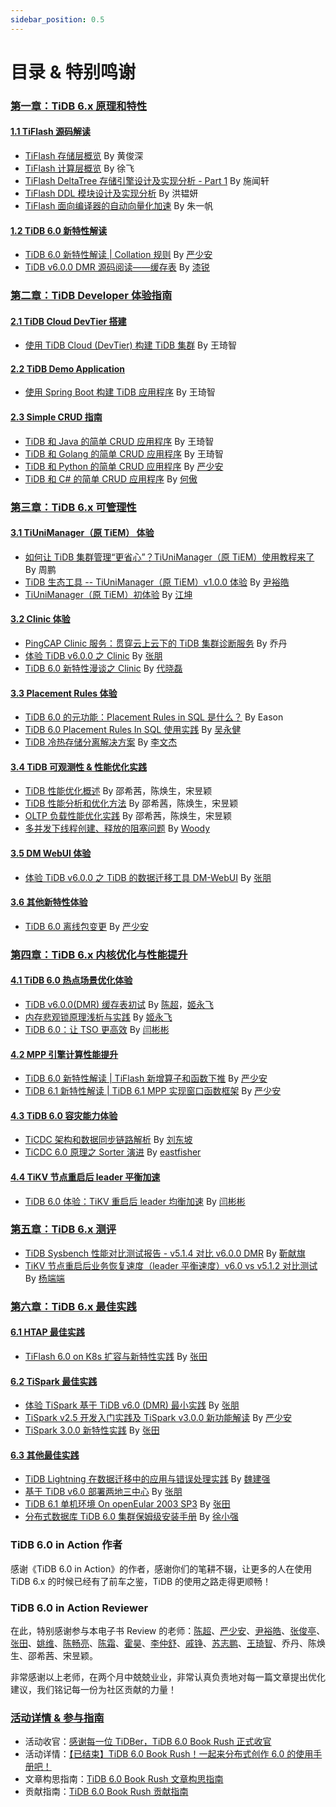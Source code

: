```yaml
---
sidebar_position: 0.5
---
```


# 目录 & 特别鸣谢

### [第一章：TiDB 6.x 原理和特性](1-features/index.md)

#### [1.1 TiFlash 源码解读](1-features/1-tiflash-code/index.md)

- [TiFlash 存储层概览](1-features/1-tiflash-code/1-tiflash-storage-overview.md) By 黄俊深
- [TiFlash 计算层概览](1-features/1-tiflash-code/2-tiflash-compute-overview.md) By 徐飞
- [TiFlash DeltaTree 存储引擎设计及实现分析 - Part 1](1-features/1-tiflash-code/3-tiflash-deltatree.md) By 施闻轩
- [TiFlash DDL 模块设计及实现分析](1-features/1-tiflash-code/5-tiflash-ddl-module.md) By 洪韫妍
- [TiFlash 面向编译器的自动向量化加速](1-features/1-tiflash-code/6-tiflash-compiler-aided-vectorization.md) By 朱一帆

#### [1.2 TiDB 6.0 新特性解读](1-features/2-new-features/index.md)

- [TiDB 6.0 新特性解读 | Collation 规则](1-features/2-new-features/1-new-collation.md) By [严少安](https://tidb.net/u/ShawnYan/post/all)
- [TiDB v6.0.0 DMR 源码阅读——缓存表](1-features/2-new-features/2-new-cache-tables.md) By [漆锐](https://tidb.net/u/CuteRay/answer)

### [第二章：TiDB Developer 体验指南](2-developer-guide/index.md)

#### [2.1 TiDB Cloud DevTier 搭建](2-developer-guide/1-cloud-devtier/index.md)

- [使用 TiDB Cloud (DevTier) 构建 TiDB 集群](2-developer-guide/1-cloud-devtier/1-build-cluster-in-cloud.md) By 王琦智

#### [2.2 TiDB Demo Application](2-developer-guide/2-demo-app/index.md)

- [使用 Spring Boot 构建 TiDB 应用程序](2-developer-guide/2-demo-app/1-sample-application-spring-boot.md) By 王琦智

#### [2.3 Simple CRUD 指南](2-developer-guide/3-simple-crud/index.md)

- [TiDB 和 Java 的简单 CRUD 应用程序](2-developer-guide/3-simple-crud/1-sample-application-java.md) By 王琦智
- [TiDB 和 Golang 的简单 CRUD 应用程序](2-developer-guide/3-simple-crud/2-sample-application-golang.md) By 王琦智
- [TiDB 和 Python 的简单 CRUD 应用程序](2-developer-guide/3-simple-crud/3-sample-application-python.md) By [严少安](https://tidb.net/u/ShawnYan/post/all)
- [TiDB 和 C# 的简单 CRUD 应用程序](2-developer-guide/3-simple-crud/4-sample-application-csharp.md) By [何傲](https://asktug.com/u/hey-hoho/summary)

### [第三章：TiDB 6.x 可管理性](3-manageability/index.md)

#### [3.1 TiUniManager（原 TiEM） 体验](3-manageability/1-tiunimanager-practice/index.md)

- [如何让 TiDB 集群管理“更省心”？TiUniManager（原 TiEM）使用教程来了](3-manageability/1-tiunimanager-practice/1-tiunimanager-course.md) By 周鹏
- [TiDB 生态工具 -- TiUniManager（原 TiEM）v1.0.0 体验](3-manageability/1-tiunimanager-practice/2-tiunimanager.md) By [尹裕皓](https://tidb.net/u/G7尹裕皓/answer)
- [TiUniManager（原 TiEM）初体验](3-manageability/1-tiunimanager-practice/3-experience-tiunimanager.md) By [江坤](https://tidb.net/u/pupillord/answer)

#### [3.2 Clinic 体验](3-manageability/2-clinic-practice/index.md)

- [PingCAP Clinic 服务：贯穿云上云下的 TiDB 集群诊断服务](3-manageability/2-clinic-practice/1-clinic-tidb-cloud.md) By 乔丹
- [体验 TiDB v6.0.0 之 Clinic](3-manageability/2-clinic-practice/2-clinic.md) By [张朋](https://tidb.net/u/边城元元/post/all)
- [TiDB 6.0 新特性漫谈之 Clinic](3-manageability/2-clinic-practice/3-experience-clinic.md) By [代晓磊](https://tidb.net/u/%E4%BB%A3%E6%99%93%E7%A3%8A_Mars/answer)

#### [3.3 Placement Rules 体验](3-manageability/3-placement-rules-practice/index.md)

- [TiDB 6.0 的元功能：Placement Rules in SQL 是什么？](3-manageability/3-placement-rules-practice/1-pr-in-sql.md) By Eason
- [TiDB 6.0 Placement Rules In SQL 使用实践](3-manageability/3-placement-rules-practice/2-placement-rules.md) By [吴永健](https://tidb.net/u/banana_jian)
- [TiDB 冷热存储分离解决方案](3-manageability/3-placement-rules-practice/3-hot-cold-storage.md) By [李文杰](https://tidb.net/u/Jellybean/answer)

#### [3.4 TiDB 可观测性 & 性能优化实践](3-manageability/4-observability-performance-tuning/index.md)

- [TiDB 性能优化概述](3-manageability/4-observability-performance-tuning/1-performance-tuning-overview.md) By 邵希茜，陈焕生，宋昱颖
- [TiDB 性能分析和优化方法](3-manageability/4-observability-performance-tuning/2-performance-tuning-methods.md) By 邵希茜，陈焕生，宋昱颖
- [OLTP 负载性能优化实践](3-manageability/4-observability-performance-tuning/3-performance-tuning-practices.md) By 邵希茜，陈焕生，宋昱颖
- [多并发下线程创建、释放的阻塞问题](3-manageability/4-observability-performance-tuning/4-high-concurrency-thread.md) By [Woody](https://github.com/bestwoody)

#### [3.5 DM WebUI 体验](3-manageability/5-dm-webui/index.md)

- [体验 TiDB v6.0.0 之 TiDB 的数据迁移工具 DM-WebUI](3-manageability/5-dm-webui/1-dm-webui.md) By [张朋](https://tidb.net/u/边城元元/post/all)

#### [3.6 其他新特性体验](3-manageability/6-other-features/index.md)

- [TiDB 6.0 离线包变更](3-manageability/6-other-features/1-offline-package.md) By [严少安](https://tidb.net/u/ShawnYan/post/all)

### [第四章：TiDB 6.x 内核优化与性能提升](4-performance/index.md)

#### [4.1 TiDB 6.0 热点场景优化体验](4-performance/1-hotspot/index.md)

- [TiDB v6.0.0(DMR) 缓存表初试](4-performance/1-hotspot/1-cached-tables.md) By [陈超](https://tidb.net/u/%E5%95%A6%E5%95%A6%E5%95%A6%E5%95%A6%E5%95%A6/post/all)，[姬永飞](https://tidb.net/u/jiyf/post/all)
- [内存悲观锁原理浅析与实践](4-performance/1-hotspot/2-in-memory-pessimistic-locks.md) By [姬永飞](https://tidb.net/u/jiyf/post/all)
- [TiDB 6.0：让 TSO 更高效](4-performance/1-hotspot/3-make-tso-effectively.md) By [闫彬彬](https://tidb.net/u/h5n1/post/all)

#### [4.2 MPP 引擎计算性能提升](4-performance/2-mpp-engine/index.md)

- [TiDB 6.0 新特性解读 | TiFlash 新增算子和函数下推](4-performance/2-mpp-engine/1-tiflash-pushing-down.md) By [严少安](https://tidb.net/u/ShawnYan/post/all) 
- [TiDB 6.1 新特性解读 | TiDB 6.1 MPP 实现窗口函数框架](4-performance/2-mpp-engine/2-mpp-window-functions.md) By [严少安](https://tidb.net/u/ShawnYan/post/all)

#### [4.3 TiDB 6.0 容灾能力体验](4-performance/3-disaster-recovery/index.md)

- [TiCDC 架构和数据同步链路解析](4-performance/3-disaster-recovery/1-ticdc-arch-and-data-replicating.md) By [刘东坡](https://github.com/hi-rustin)
- [TiCDC 6.0 原理之 Sorter 演进](4-performance/3-disaster-recovery/2-ticdc-sorter.md) By [eastfisher](https://tidb.net/u/eastfisher/answer)

#### [4.4 TiKV 节点重启后 leader 平衡加速](4-performance/4-tikv-restart/index.md)

- [TiDB 6.0 体验：TiKV 重启后 leader 均衡加速](4-performance/4-tikv-restart/1-leader-transfer-speedup.md) By [闫彬彬](https://tidb.net/u/h5n1/post/all)

### [第五章：TiDB 6.x 测评](5-benchmark/index.md)

- [TiDB Sysbench 性能对比测试报告 - v5.1.4 对比 v6.0.0 DMR](5-benchmark/1-tidb-sysbench-v6-0-0-v5-1-4.md) By [靳献旗](https://tidb.net/u/mydb/post/all)
- [TiKV 节点重启后业务恢复速度（leader 平衡速度）v6.0 vs v5.1.2 对比测试](5-benchmark/2-tikv-business-recovery.md) By [杨端端](https://tidb.net/u/ngvf/post/all)

### [第六章：TiDB 6.x 最佳实践](6-best-practice/index.md)

#### [6.1 HTAP 最佳实践](6-best-practice/1-htap-practice/index.md)

- [TiFlash 6.0 on K8s 扩容与新特性实践](6-best-practice/1-htap-practice/1-tiflash-6-0-on-k8s.md) By [张田](https://tidb.net/u/%E6%95%B0%E6%8D%AE%E5%B0%8F%E9%BB%91/post/all)

#### [6.2 TiSpark 最佳实践](6-best-practice/2-tispark-practice/index.md)

- [体验 TiSpark 基于 TiDB v6.0 (DMR) 最小实践](6-best-practice/2-tispark-practice/1-tispark.md) By [张朋](https://tidb.net/u/边城元元/post/all)
- [TiSpark v2.5 开发入门实践及 TiSpark v3.0.0 新功能解读](6-best-practice/2-tispark-practice/2-tispark-guide.md) By [严少安](https://tidb.net/u/ShawnYan/post/all)
- [TiSpark 3.0.0 新特性实践](6-best-practice/2-tispark-practice/3-tispark-3-in-action.md) By [张田](https://tidb.net/u/%E6%95%B0%E6%8D%AE%E5%B0%8F%E9%BB%91/post/all)


#### [6.3 其他最佳实践](6-best-practice/3-other-practice/index.md)

- [TiDB Lightning 在数据迁移中的应用与错误处理实践](6-best-practice/3-other-practice/1-tidb-lightning.md) By [魏建强](https://tidb.net/u/seiang/post/all)
- [基于 TiDB v6.0 部署两地三中心](6-best-practice/3-other-practice/2-two-cities-three-datacenters.md) By [张朋](https://tidb.net/u/边城元元/post/all)
- [TiDB 6.1 单机环境 On openEular 2003 SP3](6-best-practice/3-other-practice/3-tidb61-on-openEular2003.md) By [张田](https://tidb.net/u/%E6%95%B0%E6%8D%AE%E5%B0%8F%E9%BB%91/post/all)
- [分布式数据库 TiDB 6.0 集群保姆级安装手册](6-best-practice/3-other-practice/4-TiDB-6-0-installation.md) By [徐小强](https://tidb.net/u/jiekexu/post/all)

### TiDB 6.0 in Action 作者

感谢《TiDB 6.0 in Action》的作者，感谢你们的笔耕不辍，让更多的人在使用 TiDB 6.x 的时候已经有了前车之鉴，TiDB 的使用之路走得更顺畅！

### TiDB 6.0 in Action Reviewer

在此，特别感谢参与本电子书 Review 的老师：[陈超](https://tidb.net/u/%E5%95%A6%E5%95%A6%E5%95%A6%E5%95%A6%E5%95%A6)、[严少安](https://tidb.net/u/ShawnYan)、[尹裕皓](https://tidb.net/u/g7%E5%B0%B9%E8%A3%95%E7%9A%93)、[张俊亭](https://tidb.net/u/dba-kit)、[张田](https://tidb.net/u/%E6%95%B0%E6%8D%AE%E5%B0%8F%E9%BB%91)、[姚维](https://tidb.net/u/wink)、[陈畅亮](https://tidb.net/u/%E5%90%AC%E9%A3%8E%E5%90%B9%E9%9B%A8)、[陈霜](https://tidb.net/u/crazycs520-PingCAP/answer)、[霍昊](https://tidb.net/u/sykp241095)、[李仲舒](https://tidb.net/u/lucien)、[戚铮](https://tidb.net/u/qizheng)、[苏志鹏](https://tidb.net/u/jansu-dev)、[王琦智](https://tidb.net/u/Icemap)、乔丹、陈焕生、邵希茜、宋昱颖。

非常感谢以上老师，在两个月中兢兢业业，非常认真负责地对每一篇文章提出优化建议，我们铭记每一份为社区贡献的力量！

### [活动详情 & 参与指南](7-event-guide/index.md)

- 活动收官：[感谢每一位 TiDBer，TiDB 6.0 Book Rush 正式收官](https://asktug.com/t/topic/812920)
- 活动详情：[【已结束】TiDB 6.0 Book Rush！一起来分布式创作 6.0 的使用手册吧！](7-event-guide/1-event-detail.md)
- 文章构思指南：[TiDB 6.0 Book Rush 文章构思指南](7-event-guide/2-article-guide.md)
- 贡献指南：[TiDB 6.0 Book Rush 贡献指南](7-event-guide/3-contribute-guide.md)
